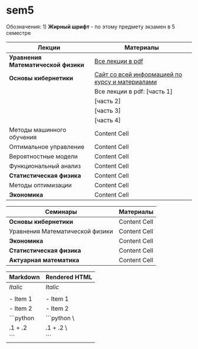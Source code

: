 # sem5


Обозначения:  1) **Жирный шрифт** - по этому предмету экзамен в 5 семестре


| Лекции  | Материалы |
| ------------- | ------------- |
| **Уравнения Математической физики**  | [Все лекции в pdf](https://github.com/Group312/sem5/blob/76f70f386d1b84c0e4e1481fbfdbfb64c6274d3f/Urmaty_lektsii.pdf)  |
| **Основы кибернетики**  | [Сайт со всей информацией по курсу и материалами](https://mk.cs.msu.ru/index.php/%D0%9E%D1%81%D0%BD%D0%BE%D0%B2%D1%8B_%D0%BA%D0%B8%D0%B1%D0%B5%D1%80%D0%BD%D0%B5%D1%82%D0%B8%D0%BA%D0%B8_(2-%D0%B9_%D0%BF%D0%BE%D1%82%D0%BE%D0%BA,_3_%D0%BA%D1%83%D1%80%D1%81))|\
||Все лекции в pdf: [часть 1]| \
||              [часть 2]| \
||                 [часть 3]| \
 ||                 [часть 4]    |
| Методы машинного обучения  | Content Cell  |
| Оптимальное управление  | Content Cell  |
| Вероятностные модели  | Content Cell  |
| Функциональный анализ  | Content Cell  |
| **Статистическая физика**  | Content Cell  |
| Методы оптимизации  | Content Cell  |
| **Экономика**  | Content Cell  |

| Семинары  | Материалы |
| ------------- | ------------- |
| **Основы кибернетики**  | Content Cell  |
| Уравнения Математической физики  | Content Cell  |
| **Экономика**  | Content Cell  |
| **Статистическая физика**  | Content Cell  |
| **Актуарная математика**  | Content Cell  |

|   Markdown   | Rendered HTML |
|--------------|---------------|
|    *Italic*  | *Italic*      | \
|              |               |
|    - Item 1  | - Item 1      | \
|    - Item 2  | - Item 2      |
|    ```python | ```python       \
|    .1 + .2   | .1 + .2         \
|    ```       | ```           |
